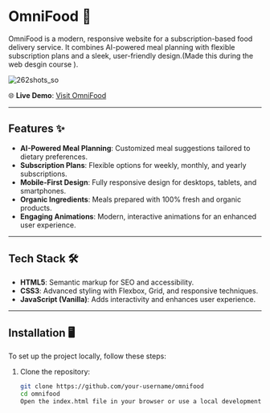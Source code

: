 # OmniFood 🍴  

OmniFood is a modern, responsive website for a subscription-based food delivery service. It combines AI-powered meal planning with flexible subscription plans and a sleek, user-friendly design.(Made this during the web desgin course ).

![262shots_so](https://github.com/user-attachments/assets/7cb810cf-67fc-4c58-b561-add5e1938f3a)  

🌐 **Live Demo**: [Visit OmniFood](https://omni-food-xi.vercel.app/)  

---

## Features ✨  
- **AI-Powered Meal Planning**: Customized meal suggestions tailored to dietary preferences.  
- **Subscription Plans**: Flexible options for weekly, monthly, and yearly subscriptions.  
- **Mobile-First Design**: Fully responsive design for desktops, tablets, and smartphones.  
- **Organic Ingredients**: Meals prepared with 100% fresh and organic products.  
- **Engaging Animations**: Modern, interactive animations for an enhanced user experience.  

---

## Tech Stack 🛠️  
- **HTML5**: Semantic markup for SEO and accessibility.  
- **CSS3**: Advanced styling with Flexbox, Grid, and responsive techniques.  
- **JavaScript (Vanilla)**: Adds interactivity and enhances user experience.  

---

## Installation 🖥️  

To set up the project locally, follow these steps:  

1. Clone the repository:  
   ```bash  
   git clone https://github.com/your-username/omnifood
   cd omnifood
   Open the index.html file in your browser or use a local development server.
